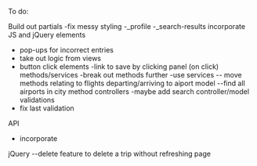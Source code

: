 To do:

Build out partials
  -fix messy styling
  -_profile
  -_search-results
incorporate JS and jQuery elements
  - pop-ups for incorrect entries
  - take out logic from views
  - button click elements
  -link to save by clicking panel (on click)
methods/services
  -break out methods further
  -use services
  -- move methods relating to flights departing/arriving to aiport model
  --find all airports in city method
controllers
  -maybe add search controller/model
validations
  - fix last validation

API
  - incorporate 

jQuery
  --delete feature to delete a trip without refreshing page
  

